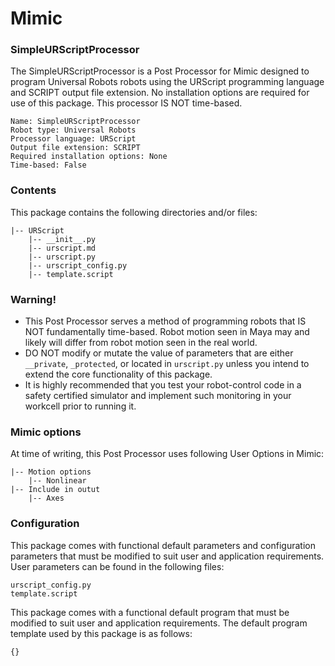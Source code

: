 # Mimic

### SimpleURScriptProcessor

The SimpleURScriptProcessor is a Post Processor for Mimic designed to program Universal Robots
robots using the URScript programming language and SCRIPT output file extension. No
installation options are required for use of this package. This processor IS NOT
time-based.

```
Name: SimpleURScriptProcessor
Robot type: Universal Robots
Processor language: URScript
Output file extension: SCRIPT
Required installation options: None
Time-based: False
```


### Contents

This package contains the following directories and/or files:

```
|-- URScript
    |-- __init__.py
    |-- urscript.md
    |-- urscript.py
    |-- urscript_config.py
    |-- template.script
```


### Warning!

- This Post Processor serves a method of programming robots that IS NOT
  fundamentally time-based. Robot motion seen in Maya may and likely will differ
  from robot motion seen in the real world. 
- DO NOT modify or mutate the value of parameters that are either `__private`,
  `_protected`, or located in `urscript.py` unless you intend to extend the core
  functionality of this package.
- It is highly recommended that you test your robot-control code in a safety
  certified simulator and implement such monitoring in your workcell prior to
  running it.


### Mimic options

At time of writing, this Post Processor uses following User Options in Mimic:

```
|-- Motion options
    |-- Nonlinear
|-- Include in outut
    |-- Axes
```


### Configuration

This package comes with functional default parameters and configuration
parameters that must be modified to suit user and application requirements.
User parameters can be found in the following files:

```
urscript_config.py
template.script
```

This package comes with a functional default program that must be modified to
suit user and application requirements.
The default program template used by this package is as follows:

```
{}
```


#
